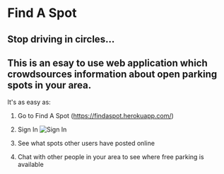 # Find A Spot
## Stop driving in circles...
## This is an esay to use web application which crowdsources information about open parking spots in your area.  

It's as easy as:

1. Go to Find A Spot (https://findaspot.herokuapp.com/)

2. Sign In
![Sign In](http://g.recordit.co/R1Sxzi2EJK.gif)

3. See what spots other users have posted online
4. Chat with other people in your area to see where free parking is available

